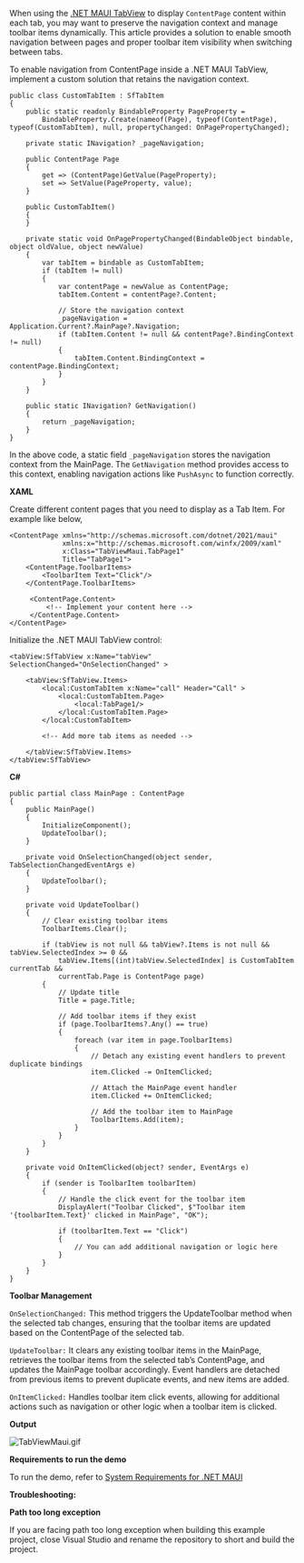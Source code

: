 When using the [.NET MAUI TabView](https://www.syncfusion.com/maui-controls/maui-tab-view) to display `ContentPage` content within each tab, you may want to preserve the navigation context and manage toolbar items dynamically. This article provides a solution to enable smooth navigation between pages and proper toolbar item visibility when switching between tabs.

To enable navigation from ContentPage inside a .NET MAUI TabView, implement a custom solution that retains the navigation context.

```
public class CustomTabItem : SfTabItem
{
    public static readonly BindableProperty PageProperty =
        BindableProperty.Create(nameof(Page), typeof(ContentPage), typeof(CustomTabItem), null, propertyChanged: OnPagePropertyChanged);

    private static INavigation? _pageNavigation;

    public ContentPage Page
    {
        get => (ContentPage)GetValue(PageProperty);
        set => SetValue(PageProperty, value);
    }

    public CustomTabItem()
    {
    }

    private static void OnPagePropertyChanged(BindableObject bindable, object oldValue, object newValue)
    {
        var tabItem = bindable as CustomTabItem;
        if (tabItem != null)
        {
            var contentPage = newValue as ContentPage;
            tabItem.Content = contentPage?.Content;

            // Store the navigation context
            _pageNavigation = Application.Current?.MainPage?.Navigation;
            if (tabItem.Content != null && contentPage?.BindingContext != null)
            {
                tabItem.Content.BindingContext = contentPage.BindingContext;
            }
        }
    }

    public static INavigation? GetNavigation()
    {
        return _pageNavigation;
    }
}
```

In the above code, a static field `_pageNavigation` stores the navigation context from the MainPage. The `GetNavigation` method provides access to this context, enabling navigation actions like `PushAsync` to function correctly.

**XAML**

Create different content pages that you need to display as a Tab Item. For example like below,

```
<ContentPage xmlns="http://schemas.microsoft.com/dotnet/2021/maui"
             xmlns:x="http://schemas.microsoft.com/winfx/2009/xaml"
             x:Class="TabViewMaui.TabPage1"
             Title="TabPage1">
    <ContentPage.ToolbarItems>
        <ToolbarItem Text="Click"/>
    </ContentPage.ToolbarItems>
    
     <ContentPage.Content>
         <!-- Implement your content here -->
     </ContentPage.Content>
</ContentPage>
```

Initialize the .NET MAUI TabView control:

```
<tabView:SfTabView x:Name="tabView" SelectionChanged="OnSelectionChanged" >

    <tabView:SfTabView.Items>
        <local:CustomTabItem x:Name="call" Header="Call" >
            <local:CustomTabItem.Page>
                <local:TabPage1/>
            </local:CustomTabItem.Page>
        </local:CustomTabItem>

        <!-- Add more tab items as needed -->

    </tabView:SfTabView.Items>
</tabView:SfTabView>
```

**C#**

```
public partial class MainPage : ContentPage
{
    public MainPage()
    {
        InitializeComponent();
        UpdateToolbar();
    }

    private void OnSelectionChanged(object sender, TabSelectionChangedEventArgs e)
    {
        UpdateToolbar();
    }

    private void UpdateToolbar()
    {
        // Clear existing toolbar items
        ToolbarItems.Clear();

        if (tabView is not null && tabView?.Items is not null && tabView.SelectedIndex >= 0 &&
            tabView.Items[(int)tabView.SelectedIndex] is CustomTabItem currentTab &&
            currentTab.Page is ContentPage page)
        {
            // Update title
            Title = page.Title;

            // Add toolbar items if they exist
            if (page.ToolbarItems?.Any() == true)
            {
                foreach (var item in page.ToolbarItems)
                {
                    // Detach any existing event handlers to prevent duplicate bindings
                    item.Clicked -= OnItemClicked;

                    // Attach the MainPage event handler
                    item.Clicked += OnItemClicked;

                    // Add the toolbar item to MainPage
                    ToolbarItems.Add(item);
                }
            }
        }
    }

    private void OnItemClicked(object? sender, EventArgs e)
    {
        if (sender is ToolbarItem toolbarItem)
        {
            // Handle the click event for the toolbar item
            DisplayAlert("Toolbar Clicked", $"Toolbar item '{toolbarItem.Text}' clicked in MainPage", "OK");
            
            if (toolbarItem.Text == "Click")
            {
                // You can add additional navigation or logic here
            }
        }
    }
}
```

**Toolbar Management**

`OnSelectionChanged:` This method triggers the UpdateToolbar method when the selected tab changes, ensuring that the toolbar items are updated based on the ContentPage of the selected tab.

`UpdateToolbar:` It clears any existing toolbar items in the MainPage, retrieves the toolbar items from the selected tab’s ContentPage, and updates the MainPage toolbar accordingly. Event handlers are detached from previous items to prevent duplicate events, and new items are added.

`OnItemClicked:` Handles toolbar item click events, allowing for additional actions such as navigation or other logic when a toolbar item is clicked.

**Output**

![TabViewMaui.gif](https://support.syncfusion.com/kb/agent/attachment/article/18735/inline?token=eyJhbGciOiJodHRwOi8vd3d3LnczLm9yZy8yMDAxLzA0L3htbGRzaWctbW9yZSNobWFjLXNoYTI1NiIsInR5cCI6IkpXVCJ9.eyJpZCI6IjM0NTEwIiwib3JnaWQiOiIzIiwiaXNzIjoic3VwcG9ydC5zeW5jZnVzaW9uLmNvbSJ9.nvB6lrnqBhL61d2fUDq_-38Lb2xAiOivrJjePat8Ekg)

**Requirements to run the demo**
 
To run the demo, refer to [System Requirements for .NET MAUI](https://help.syncfusion.com/maui/system-requirements)
 
**Troubleshooting:**

**Path too long exception** 

If you are facing path too long exception when building this example project, close Visual Studio and rename the repository to short and build the project.